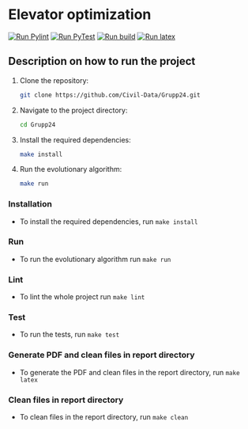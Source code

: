 # Elevator optimization

[![Run Pylint](https://github.com/Civil-Data/Grupp24/actions/workflows/pylint.yml/badge.svg)](https://github.com/Civil-Data/Grupp24/actions/workflows/pylint.yml) [![Run PyTest](https://github.com/Civil-Data/Grupp24/actions/workflows/pytest.yml/badge.svg)](https://github.com/Civil-Data/Grupp24/actions/workflows/pytest.yml) [![Run build](https://github.com/Civil-Data/Grupp24/actions/workflows/run.yml/badge.svg)](https://github.com/Civil-Data/Grupp24/actions/workflows/run.yml) [![Run latex](https://github.com/Civil-Data/Grupp24/actions/workflows/latex.yml/badge.svg)](https://github.com/Civil-Data/Grupp24/actions/workflows/latex.yml)

## Description on how to run the project

1. Clone the repository:

	```sh
	git clone https://github.com/Civil-Data/Grupp24.git
	```

2. Navigate to the project directory:

	```sh
	cd Grupp24
	```

3. Install the required dependencies:

	```sh
	make install
	```

4. Run the evolutionary algorithm:

	```sh
	make run
	```

### Installation

- To install the required dependencies, run `make install`

### Run

- To run the evolutionary algorithm run `make run`

### Lint

- To lint the whole project run `make lint`

### Test

- To run the tests, run `make test`

### Generate PDF and clean files in report directory

- To generate the PDF and clean files in the report directory, run `make latex`

### Clean files in report directory

- To clean files in the report directory, run `make clean`
